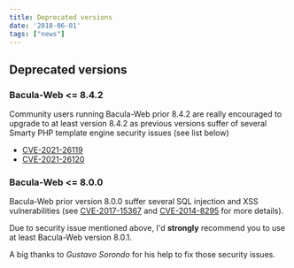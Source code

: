 ```yaml
---
title: Deprecated versions
date: '2018-06-01'
tags: ["news"]
---
```


## Deprecated versions

### Bacula-Web <= 8.4.2

Community users running Bacula-Web prior 8.4.2 are really encouraged to upgrade to at least version 8.4.2 as previous versions suffer of several Smarty PHP template engine security issues (see list below)

- [CVE-2021-26119](https://www.cvedetails.com/cve/CVE-2021-26119/)
- [CVE-2021-26120](https://www.cvedetails.com/cve/CVE-2021-26120/)

### Bacula-Web <= 8.0.0

Bacula-Web prior version 8.0.0 suffer several SQL injection and XSS vulnerabilities (see [CVE-2017-15367](https://www.cvedetails.com/cve/CVE-2017-15367/) and [CVE-2014-8295](https://www.cvedetails.com/cve/CVE-2014-8295/) for more details). 

Due to security issue mentioned above, I'd **strongly** recommend you to use at least Bacula-Web version 8.0.1.

A big thanks to *Gustavo Sorondo* for his help to fix those security issues.